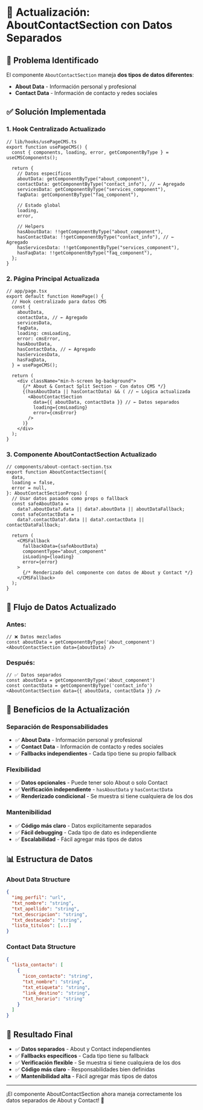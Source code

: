 # 🔧 Actualización: AboutContactSection con Datos Separados

## 🎯 **Problema Identificado**

El componente `AboutContactSection` maneja **dos tipos de datos diferentes**:

- **About Data** - Información personal y profesional
- **Contact Data** - Información de contacto y redes sociales

## ✅ **Solución Implementada**

### **1. Hook Centralizado Actualizado**

```tsx
// lib/hooks/usePageCMS.ts
export function usePageCMS() {
  const { components, loading, error, getComponentByType } = useCMSComponents();

  return {
    // Datos específicos
    aboutData: getComponentByType("about_component"),
    contactData: getComponentByType("contact_info"), // ← Agregado
    servicesData: getComponentByType("services_component"),
    faqData: getComponentByType("faq_component"),

    // Estado global
    loading,
    error,

    // Helpers
    hasAboutData: !!getComponentByType("about_component"),
    hasContactData: !!getComponentByType("contact_info"), // ← Agregado
    hasServicesData: !!getComponentByType("services_component"),
    hasFaqData: !!getComponentByType("faq_component"),
  };
}
```

### **2. Página Principal Actualizada**

```tsx
// app/page.tsx
export default function HomePage() {
  // Hook centralizado para datos CMS
  const {
    aboutData,
    contactData, // ← Agregado
    servicesData,
    faqData,
    loading: cmsLoading,
    error: cmsError,
    hasAboutData,
    hasContactData, // ← Agregado
    hasServicesData,
    hasFaqData,
  } = usePageCMS();

  return (
    <div className="min-h-screen bg-background">
      {/* About & Contact Split Section - Con datos CMS */}
      {(hasAboutData || hasContactData) && ( // ← Lógica actualizada
        <AboutContactSection
          data={{ aboutData, contactData }} // ← Datos separados
          loading={cmsLoading}
          error={cmsError}
        />
      )}
    </div>
  );
}
```

### **3. Componente AboutContactSection Actualizado**

```tsx
// components/about-contact-section.tsx
export function AboutContactSection({
  data,
  loading = false,
  error = null,
}: AboutContactSectionProps) {
  // Usar datos pasados como props o fallback
  const safeAboutData =
    data?.aboutData?.data || data?.aboutData || aboutDataFallback;
  const safeContactData =
    data?.contactData?.data || data?.contactData || contactDataFallback;

  return (
    <CMSFallback
      fallbackData={safeAboutData}
      componentType="about_component"
      isLoading={loading}
      error={error}
    >
      {/* Renderizado del componente con datos de About y Contact */}
    </CMSFallback>
  );
}
```

## 🔄 **Flujo de Datos Actualizado**

### **Antes:**

```tsx
// ❌ Datos mezclados
const aboutData = getComponentByType('about_component')
<AboutContactSection data={aboutData} />
```

### **Después:**

```tsx
// ✅ Datos separados
const aboutData = getComponentByType('about_component')
const contactData = getComponentByType('contact_info')
<AboutContactSection data={{ aboutData, contactData }} />
```

## 🎯 **Beneficios de la Actualización**

### **Separación de Responsabilidades**

- ✅ **About Data** - Información personal y profesional
- ✅ **Contact Data** - Información de contacto y redes sociales
- ✅ **Fallbacks independientes** - Cada tipo tiene su propio fallback

### **Flexibilidad**

- ✅ **Datos opcionales** - Puede tener solo About o solo Contact
- ✅ **Verificación independiente** - `hasAboutData` y `hasContactData`
- ✅ **Renderizado condicional** - Se muestra si tiene cualquiera de los dos

### **Mantenibilidad**

- ✅ **Código más claro** - Datos explícitamente separados
- ✅ **Fácil debugging** - Cada tipo de dato es independiente
- ✅ **Escalabilidad** - Fácil agregar más tipos de datos

## 📊 **Estructura de Datos**

### **About Data Structure**

```json
{
  "img_perfil": "url",
  "txt_nombre": "string",
  "txt_apellido": "string",
  "txt_descripcion": "string",
  "txt_destacado": "string",
  "lista_titulos": [...]
}
```

### **Contact Data Structure**

```json
{
  "lista_contacto": [
    {
      "icon_contacto": "string",
      "txt_nombre": "string",
      "txt_etiqueta": "string",
      "link_destino": "string",
      "txt_horario": "string"
    }
  ]
}
```

## 🚀 **Resultado Final**

- ✅ **Datos separados** - About y Contact independientes
- ✅ **Fallbacks específicos** - Cada tipo tiene su fallback
- ✅ **Verificación flexible** - Se muestra si tiene cualquiera de los dos
- ✅ **Código más claro** - Responsabilidades bien definidas
- ✅ **Mantenibilidad alta** - Fácil agregar más tipos de datos

---

¡El componente AboutContactSection ahora maneja correctamente los datos separados de About y Contact! 🎉
